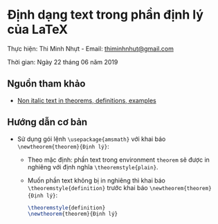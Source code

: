 # Định dạng text trong phần định lý của LaTeX

Thực hiện: Thi Minh Nhựt - Email: thiminhnhut@gmail.com

Thời gian: Ngày 22 tháng 06 năm 2019

## Nguồn tham khảo

* [Non italic text in theorems, definitions, examples
](https://tex.stackexchange.com/questions/38260/non-italic-text-in-theorems-definitions-examples)

## Hướng dẫn cơ bản

* Sử dụng gói lệnh `\usepackage{amsmath}` với khai báo `\newtheorem{theorem}{Định lý}`:

    * Theo mặc định: phần text trong environment `theorem` sẽ được in nghiêng với định nghĩa `\theoremstyle{plain}`.

    * Muốn phần text không bị in nghiêng thì khai báo `\theoremstyle{definition}` trước khai báo `\newtheorem{theorem}{Định lý}`:

        ```tex
        \theoremstyle{definition}
        \newtheorem{theorem}{Định lý}
        ```